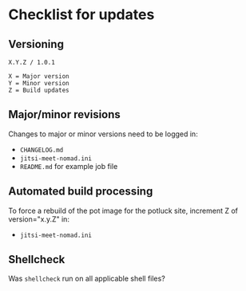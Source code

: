 # Checklist for updates

## Versioning
```
X.Y.Z / 1.0.1

X = Major version
Y = Minor version
Z = Build updates
```

## Major/minor revisions
Changes to major or minor versions need to be logged in:
* `CHANGELOG.md`
* `jitsi-meet-nomad.ini`
* `README.md` for example job file

## Automated build processing
To force a rebuild of the pot image for the potluck site, increment Z of version="x.y.Z" in:
* `jitsi-meet-nomad.ini`

## Shellcheck
Was `shellcheck` run on all applicable shell files?
